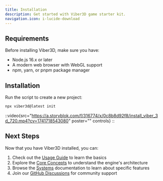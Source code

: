 ```yaml
---
title: Installation
description: Get started with Viber3D game starter kit.
navigation.icon: i-lucide-download
---
```


## Requirements

Before installing Viber3D, make sure you have:

- Node.js 16.x or later
- A modern web browser with WebGL support
- npm, yarn, or pnpm package manager

## Installation

Run the script to create a new project:

```bash [Terminal]
npx viber3d@latest init
```

::video{src="https://a.storyblok.com/f/316774/x/0c8b8d92f8/install_viber_3d_720.mp4?cv=1741718543080" poster="" controls}
::

## Next Steps

Now that you have Viber3D installed, you can:

1. Check out the [Usage Guide](/getting-started/usage) to learn the basics
2. Explore the [Core Concepts](/core-concepts/ecs-overview) to understand the engine's architecture
3. Browse the [Systems](/core-concepts/systems) documentation to learn about specific features
4. Join our [GitHub Discussions](https://github.com/instructa/viber3d/discussions) for community support
